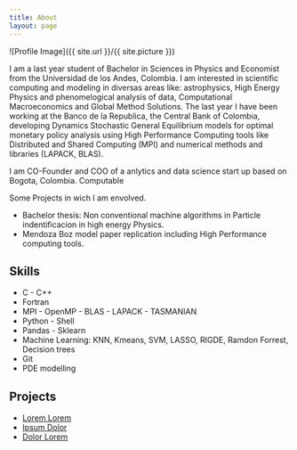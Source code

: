 ```yaml
---
title: About
layout: page
---
```

![Profile Image]({{ site.url }}/{{ site.picture }})

<p>I am a last year student of Bachelor in Sciences in Physics and Economist from 
the Universidad de los Andes, Colombia. I am interested in scientific computing and
modeling in diversas areas like: astrophysics, High Energy Physics and phenomelogical 
analysis of data, Computational Macroeconomics and Global Method Solutions. The last
year I have been working at the Banco de la Republica, the Central Bank of Colombia, 
developing Dynamics Stochastic General Equilibrium models for optimal monetary policy 
analysis using High Performance Computing tools like Distributed and Shared Computing (MPI) and
numerical methods and libraries (LAPACK, BLAS).</p>

<p>I am CO-Founder and COO of a anlytics and data science start up based on Bogota, Colombia. Computable </p>

<p>Some Projects in wich I am envolved.</p>
<ul class="skill-list">
	<li>Bachelor thesis: Non conventional machine algorithms in Particle indentificacion in 
	high energy Physics.</li>
	<li>Mendoza Boz model paper replication including High Performance computing tools.</li>
</ul>

<h2>Skills</h2>

<ul class="skill-list">
	<li>C - C++ </li>
	<li>Fortran </li>
	<li>MPI - OpenMP - BLAS - LAPACK - TASMANIAN</li>
	<li>Python - Shell</li>
	<li>Pandas - Sklearn</li>
	<li>Machine Learning: KNN, Kmeans, SVM, LASSO, RIGDE, Ramdon Forrest, Decision trees</li>
	<li>Git</li>
	<li>PDE modelling</li>
</ul>

<h2>Projects</h2>

<ul>
	<li><a href="https://github.com/">Lorem Lorem</a></li>
	<li><a href="https://github.com/">Ipsum Dolor</a></li>
	<li><a href="https://github.com/">Dolor Lorem</a></li>
</ul>
